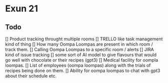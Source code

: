 # Exun 21

## Todo

[] Product tracking throught multiple rooms
[] TRELLO like task management kind of thing
[] How many Oompa Loompas are present in which room / track them.
[] Calling Oompa Loompas to a specific room / alerts
[] JIRA kind of issue tracking
[] some sort of AI model to give flavours that would go well with chocolate or their recipes (gpt3)
[] Medical facility for oompla loompas.
[] List of employees (oompa loompas) along with the trials of recipes being done on them.
[] Ability for oompa loompas to chat with gpt3 about their schedule etc.

